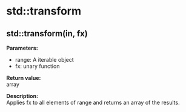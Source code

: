 # std::transform

## std::transform(in, fx)  
**Parameters:** 
* range: A iterable object
* fx: unary function

**Return value:**  
array  

**Description:**  
Applies fx to all elements of range and returns an array of the results.
